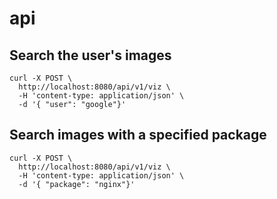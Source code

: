 # api

## Search the user's images

```
curl -X POST \
  http://localhost:8080/api/v1/viz \
  -H 'content-type: application/json' \
  -d '{ "user": "google"}'
```

## Search images with a specified package

```
curl -X POST \
  http://localhost:8080/api/v1/viz \
  -H 'content-type: application/json' \
  -d '{ "package": "nginx"}'
```
